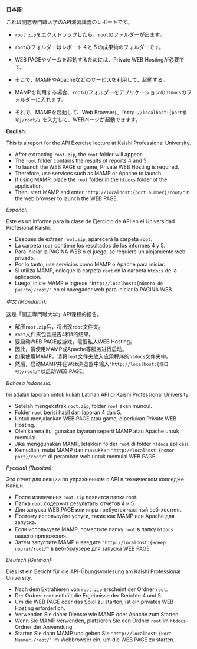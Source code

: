 **日本語:**

これは開志専門職大学のAPI演習講義のレポートです。

- `root.zip`をエクストラックしたら、`root`のフォルダーが出ます。
- `root`のフォルダーはレポート４と５の成果物のフォルダーです。

- WEB PAGEやゲームを起動するためには、Private WEB Hostingが必要です。
- そこで、MAMPやApacheなどのサービスを利用して、起動する。

- MAMPを利用する場合、`root`のフォルダーをアプリケーションの`htdocs`のフォルダーに入れます。
- それで、MAMPを起動して、Web Browserに`「http://localhost:{port番号}/root/」`を入力して、WEBページが起動できます。


**English:**

This is a report for the API Exercise lecture at Kaishi Professional University.

- After extracting `root.zip`, the `root` folder will appear.
- The `root` folder contains the results of reports 4 and 5.
- To launch the WEB PAGE or game, Private WEB Hosting is required.
- Therefore, use services such as MAMP or Apache to launch.
- If using MAMP, place the `root` folder in the `htdocs` folder of the application.
- Then, start MAMP and enter `"http://localhost:{port number}/root/"`in the web browser to launch the WEB PAGE.

*Español:*

Este es un informe para la clase de Ejercicio de API en el Universidad Profesional Kaishi.

- Después de extraer `root.zip`, aparecerá la carpeta `root`.
- La carpeta `root` contiene los resultados de los informes 4 y 5.
- Para iniciar la PÁGINA WEB o el juego, se requiere un alojamiento web privado.
- Por lo tanto, use servicios como MAMP o Apache para iniciar.
- Si utiliza MAMP, coloque la carpeta `root` en la carpeta `htdocs` de la aplicación.
- Luego, inicie MAMP e ingrese `"http://localhost:{número de puerto}/root/"` en el navegador web para iniciar la PÁGINA WEB.

*中文 (Mandarin):*

这是「開志専門職大学」API课程的报告。

- 解压`root.zip`后，将出现`root`文件夹。
- `root`文件夹包含报告4和5的结果。
- 要启动WEB PAGE或游戏，需要私人WEB Hosting。
- 因此，请使用MAMP或Apache等服务进行启动。
- 如果使用MAMP，请将`root`文件夹放入应用程序的`htdocs`文件夹中。
- 然后，启动MAMP并在Web浏览器中输入`"http://localhost:{端口号}/root/"`以启动WEB PAGE。

*Bahasa Indonesia:*

Ini adalah laporan untuk kuliah Latihan API di Kaishi Professional University.

- Setelah mengekstrak `root.zip`, folder `root` akan muncul.
- Folder `root` berisi hasil dari laporan 4 dan 5.
- Untuk menjalankan WEB PAGE atau game, diperlukan Private WEB Hosting.
- Oleh karena itu, gunakan layanan seperti MAMP atau Apache untuk memulai.
- Jika menggunakan MAMP, letakkan folder `root` di folder `htdocs` aplikasi.
- Kemudian, mulai MAMP dan masukkan `"http://localhost:{nomor port}/root/"` di peramban web untuk memulai WEB PAGE.

*Русский (Russian):*

Это отчет для лекции по упражнениям с API в техническом колледже Кайши.

- После извлечения `root.zip` появится папка root.
- Папка `root` содержит результаты отчетов 4 и 5.
- Для запуска WEB PAGE или игры требуется частный веб-хостинг.
- Поэтому используйте услуги, такие как MAMP или Apache для запуска.
- Если используете MAMP, поместите папку `root` в папку `htdocs`　вашего приложения.
- Затем запустите MAMP и введите `"http://localhost:{номер порта}/root/"` в веб-браузере для запуска WEB PAGE.

*Deutsch (German):*

Dies ist ein Bericht für die API-Übungsvorlesung am Kaishi Professional University.

- Nach dem Extrahieren von `root.zip` erscheint der Ordner `root`.
- Der Ordner `root` enthält die Ergebnisse der Berichte 4 und 5.
- Um die WEB PAGE oder das Spiel zu starten, ist ein privates WEB Hosting erforderlich.
- Verwenden Sie daher Dienste wie MAMP oder Apache zum Starten.
- Wenn Sie MAMP verwenden, platzieren Sie den Ordner `root` im `htdocs`-Ordner der Anwendung.
- Starten Sie dann MAMP und geben Sie `"http://localhost:{Port-Nummer}/root/"` im Webbrowser ein, um die WEB PAGE zu starten.


